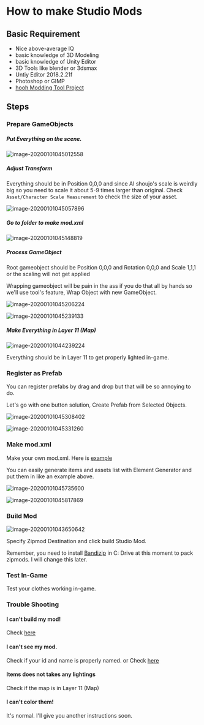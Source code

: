 

# How to make Studio Mods

## Basic Requirement

- Nice above-average IQ
- basic knowledge of 3D Modeling
- basic knowledge of Unity Editor
- 3D Tools like blender or 3dsmax
- Untiy Editor 2018.2.21f
- Photoshop or GIMP
- [hooh Modding Tool Project](https://github.com/hooh-hooah/ModdingTool)

## Steps

### Prepare GameObjects

##### Put Everything on the scene.

![image-20200101045012558](./images/image-20200101045012558.png)

##### Adjust Transform

Everything should be in Position 0,0,0 and since AI shoujo's scale is weirdly big so you need to scale it about 5-9 times larger than original. Check `Asset/Character Scale Measurement` to check the size of your asset.

![image-20200101045057896](./images/image-20200101045057896.png)

##### Go to folder to make mod.xml 

![image-20200101045148819](./images/image-20200101045148819.png)

##### Process GameObject

Root gameobject should be Position 0,0,0 and Rotation 0,0,0 and Scale 1,1,1 or the scaling will not get applied

Wrapping gameobject will be pain in the ass if you do that all by hands so we'll use tool's feature, Wrap Object with new GameObject.

![image-20200101045206224](./images/image-20200101045206224.png)

![image-20200101045239133](./images/image-20200101045239133.png)

##### Make Everything in Layer 11 (Map)

![image-20200101044239224](./images/image-20200101044239224.png)

Everything should be in Layer 11 to get properly lighted in-game. 

### Register as Prefab

You can register prefabs by drag and drop but that will be so annoying to do.

Let's go with one button solution, Create Prefab from Selected Objects.

![image-20200101045308402](./images/image-20200101045308402.png)

![image-20200101045331260](./images/image-20200101045331260.png)

### Make mod.xml

Make your own mod.xml. Here is [example](https://github.com/hooh-hooah/ModdingTool/blob/master/Assets/%40MAPS/ExampleStudioItems/modbuilder/mod.xml)

You can easily generate items and assets list with Element Generator and put them in like an example above.

![image-20200101045735600](./images/image-20200101045735600.png)

![image-20200101045817869](./images/image-20200101045817869.png)

### Build Mod

![image-20200101043650642](./images/image-20200101043650642.png)

Specify Zipmod Destination and click build Studio Mod.

Remember, you need to install [Bandizip](https://kr.bandisoft.com/bandizip/) in C: Drive at this moment to pack zipmods. I will change this later.

### Test In-Game

Test your clothes working in-game.

### Trouble Shooting

#### I can't build my mod!

Check [here](https://github.com/hooh-hooah/ModdingTool#trouble-shooting)

#### I can't see my mod.

Check if your id and name is properly named. or Check [here](https://github.com/hooh-hooah/ModdingTool#trouble-shooting)

#### Items does not takes any lightings

Check if the map is in Layer 11 (Map)

#### I can't color them!

It's normal. I'll give you another instructions soon.